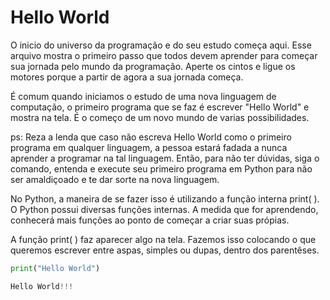 # Hello World

O inicio do universo da programação e do seu estudo começa aqui. Esse arquivo mostra o
primeiro passo que todos devem aprender para começar sua jornada pelo mundo da programação. Aperte os cintos e ligue os motores porque a partir de agora a sua jornada começa.

É comum quando iniciamos o estudo de uma nova linguagem de computação, o primeiro programa
que se faz é escrever "Hello World" e mostra na tela. É o começo de um novo mundo de varias possibilidades.

ps: Reza a lenda que caso não escreva Hello World como o primeiro programa em qualquer
linguagem, a pessoa estará fadada a nunca aprender a programar na tal linguagem. Então, para não ter dúvidas, siga o comando, entenda e execute seu primeiro programa em Python para não ser amaldiçoado e te dar sorte na nova linguagem.

No Python, a maneira de se fazer isso é utilizando a função interna print( ). O Python possui
diversas funções internas. A medida que for aprendendo, conhecerá mais funções ao ponto de
começar a criar suas própias.

A função print( ) faz aparecer algo na tela. Fazemos isso colocando o que queremos escrever
entre aspas, simples ou dupas, dentro dos parentêses.

```python
print("Hello World")

```
```python
Hello World!!!
```
